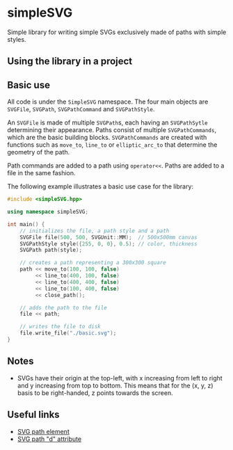 # simpleSVG
Simple library for writing simple SVGs exclusively made of paths with simple styles.

## Using the library in a project

## Basic use
All code is under the `SimpleSVG` namespace. The four main objects are `SVGFile`, `SVGPath`, `SVGPathCommand` and `SVGPathStyle`.

An `SVGFile` is made of multiple `SVGPath`s, each having an `SVGPathSytle` determining their appearance. Paths consist of multiple `SVGPathCommands`, which are the basic building blocks. `SVGPathCommands` are created with functions such as `move_to`, `line_to` or `elliptic_arc_to` that determine the geometry of the path.

Path commands are added to a path using `operator<<`. Paths are added to a file in the same fashion.

The following example illustrates a basic use case for the library:
```C++
#include <simpleSVG.hpp>

using namespace simpleSVG;

int main() {
    // initializes the file, a path style and a path
    SVGFile file(500, 500, SVGUnit::MM);  // 500x500mm canvas
    SVGPathStyle style({255, 0, 0}, 0.5); // color, thickness
    SVGPath path(style);

    // creates a path representing a 300x300 square
    path << move_to(100, 100, false)
         << line_to(400, 100, false)
         << line_to(400, 400, false)
         << line_to(100, 400, false)
         << close_path();

    // adds the path to the file
    file << path;

    // writes the file to disk
    file.write_file("./basic.svg");
}
```

## Notes
- SVGs have their origin at the top-left, with x increasing from left to right and y increasing from top to bottom. This means that for the (x, y, z) basis to be right-handed, z points towards the screen.

## Useful links
- [SVG path element](https://developer.mozilla.org/en-US/docs/Web/SVG/Element/path)
- [SVG path "d" attribute](https://developer.mozilla.org/en-US/docs/Web/SVG/Attribute/d#path_commands)
